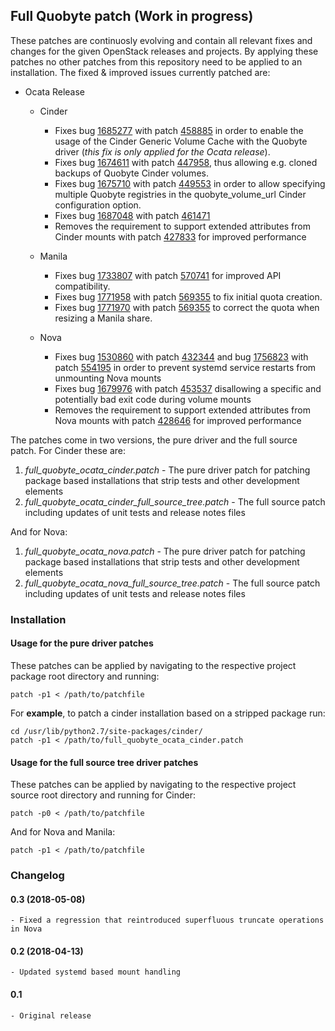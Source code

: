 
## Full Quobyte patch (Work in progress)


These patches are continuosly evolving and contain all relevant fixes and changes for the given OpenStack releases and projects. By applying these patches no other patches from this repository need to be applied to an installation. The fixed & improved issues currently patched are:

- Ocata Release
    - Cinder
        - Fixes bug [1685277](https://bugs.launchpad.net/cinder/+bug/1685277) with patch [458885](https://review.openstack.org/#/c/458885/) in order to enable the usage of the Cinder Generic Volume Cache with the Quobyte driver (_this fix is only applied for the Ocata release_).
        - Fixes bug [1674611](https://bugs.launchpad.net/cinder/+bug/1674611) with patch [447958](https://review.openstack.org/#/c/447958/), thus allowing e.g. cloned backups of Quobyte Cinder volumes.
        - Fixes bug [1675710](https://bugs.launchpad.net/cinder/+bug/1675710) with patch [449553](https://review.openstack.org/#/c/449553/) in order to allow specifying multiple Quobyte registries in the quobyte_volume_url Cinder configuration option.
        - Fixes bug [1687048](https://bugs.launchpad.net/cinder/+bug/1687048) with patch [461471](https://review.openstack.org/#/c/461471/)
        - Removes the requirement to support extended attributes from Cinder mounts with patch [427833](https://review.openstack.org/#/c/427833/) for improved performance

    - Manila
        - Fixes bug [1733807](https://bugs.launchpad.net/manila/+bug/1733807) with patch [570741](https://review.openstack.org/#/c/570741) for improved API compatibility.
        - Fixes bug [1771958](https://bugs.launchpad.net/manila/+bug/1771958) with patch [569355](https://review.openstack.org/#/c/569355/) to fix initial quota creation.
        - Fixes bug [1771970](https://bugs.launchpad.net/manila/+bug/1771970) with patch [569355](https://review.openstack.org/#/c/569355/) to correct the quota when resizing a Manila share.

    - Nova
        - Fixes bug [1530860](https://bugs.launchpad.net/nova/+bug/1530860) with patch [432344](https://review.openstack.org/#/c/432344/) and bug [1756823](https://bugs.launchpad.net/nova/+bug/1756823) with patch [554195](https://review.openstack.org/#/c/554195/) in order to prevent systemd service restarts from unmounting Nova mounts
        - Fixes bug [1679976](https://bugs.launchpad.net/nova/+bug/1679976) with patch [453537](https://review.openstack.org/#/c/453537/) disallowing a specific and potentially bad exit code during volume mounts
        - Removes the requirement to support extended attributes from Nova mounts with patch [428646](https://review.openstack.org/#/c/428646/) for improved performance

The patches come in two versions, the pure driver and the full source patch. For Cinder these are:

1. _full_quobyte_ocata_cinder.patch_ - The pure driver patch for patching package based installations that strip tests and other development elements
2. _full_quobyte_ocata_cinder_full_source_tree.patch_ - The full source patch including updates of unit tests and release notes files

And for Nova:

1. _full_quobyte_ocata_nova.patch_ - The pure driver patch for patching package based installations that strip tests and other development elements
2. _full_quobyte_ocata_nova_full_source_tree.patch_ - The full source patch including updates of unit tests and release notes files

### Installation

#### Usage for the pure driver patches

These patches can be applied by navigating to the respective project package root directory and running:

    patch -p1 < /path/to/patchfile

For __example__, to patch a cinder installation based on a stripped package run:

    cd /usr/lib/python2.7/site-packages/cinder/
    patch -p1 < /path/to/full_quobyte_ocata_cinder.patch

#### Usage for the full source tree driver patches

These patches can be applied by navigating to the respective project source root directory and running for Cinder:

    patch -p0 < /path/to/patchfile

And for Nova and Manila:

    patch -p1 < /path/to/patchfile

### Changelog

#### 0.3 (2018-05-08)
    - Fixed a regression that reintroduced superfluous truncate operations in Nova

#### 0.2 (2018-04-13)
    - Updated systemd based mount handling

#### 0.1 
    - Original release